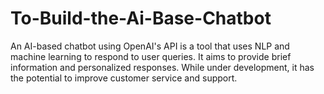# To-Build-the-Ai-Base-Chatbot
An AI-based chatbot using OpenAI's API is a tool that uses NLP and machine learning to respond to user queries. It aims to provide brief information and personalized responses. While under development, it has the potential to improve customer service and support.

